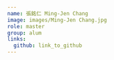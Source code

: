 ```yaml
---
name: 張銘仁 Ming-Jen Chang 
image: images/Ming-Jen Chang.jpg 
role: master
group: alum
links:
  github: link_to_github 
---
```

